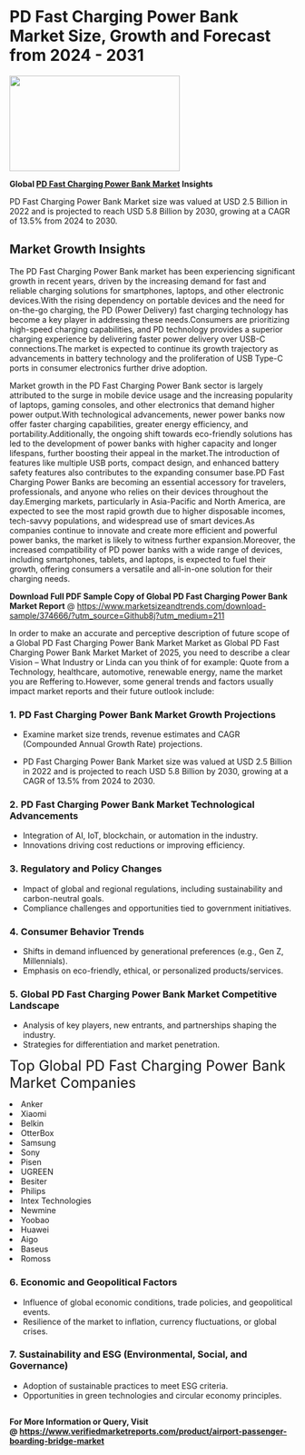 <H1>PD Fast Charging Power Bank Market Size, Growth and Forecast from 2024 - 2031</H1><img class="aligncenter size-medium wp-image-584254" src="https://thirdeyenews.in/wp-content/uploads/2024/09/Global-Market-Research-300x168.jpeg" alt="" width="300" height="168" /><p><strong>Global&nbsp;<a href="https://www.marketsizeandtrends.com/download-sample/374666/?utm_source=Github8j?utm_medium=211">PD Fast Charging Power Bank Market</a> Insights</strong></p><p>PD Fast Charging Power Bank Market size was valued at USD 2.5 Billion in 2022 and is projected to reach USD 5.8 Billion by 2030, growing at a CAGR of 13.5% from 2024 to 2030.</p><p><h2>Market Growth Insights</h2> <p>The PD Fast Charging Power Bank market has been experiencing significant growth in recent years, driven by the increasing demand for fast and reliable charging solutions for smartphones, laptops, and other electronic devices.With the rising dependency on portable devices and the need for on-the-go charging, the PD (Power Delivery) fast charging technology has become a key player in addressing these needs.Consumers are prioritizing high-speed charging capabilities, and PD technology provides a superior charging experience by delivering faster power delivery over USB-C connections.The market is expected to continue its growth trajectory as advancements in battery technology and the proliferation of USB Type-C ports in consumer electronics further drive adoption.</p> <p>Market growth in the PD Fast Charging Power Bank sector is largely attributed to the surge in mobile device usage and the increasing popularity of laptops, gaming consoles, and other electronics that demand higher power output.With technological advancements, newer power banks now offer faster charging capabilities, greater energy efficiency, and portability.Additionally, the ongoing shift towards eco-friendly solutions has led to the development of power banks with higher capacity and longer lifespans, further boosting their appeal in the market.The introduction of features like multiple USB ports, compact design, and enhanced battery safety features also contributes to the expanding consumer base.PD Fast Charging Power Banks are becoming an essential accessory for travelers, professionals, and anyone who relies on their devices throughout the day.Emerging markets, particularly in Asia-Pacific and North America, are expected to see the most rapid growth due to higher disposable incomes, tech-savvy populations, and widespread use of smart devices.As companies continue to innovate and create more efficient and powerful power banks, the market is likely to witness further expansion.Moreover, the increased compatibility of PD power banks with a wide range of devices, including smartphones, tablets, and laptops, is expected to fuel their growth, offering consumers a versatile and all-in-one solution for their charging needs.</p> <p><span class=""><strong>Download Full PDF Sample Copy of Global PD Fast Charging Power Bank Market Report</strong> @ <a href="https://www.marketsizeandtrends.com/download-sample/374666/?utm_source=Github8j?utm_medium=211" target="_blank">https://www.marketsizeandtrends.com/download-sample/374666/?utm_source=Github8j?utm_medium=211</a></span></p><p>In order to make an accurate and perceptive description of future scope of a Global&nbsp;PD Fast Charging Power Bank Market Market as Global&nbsp;PD Fast Charging Power Bank Market Market of 2025, you need to describe a clear Vision &ndash; What Industry or Linda can you think of for example: Quote from a Technology, healthcare, automotive, renewable energy, name the market you are Reffering to.However, some general trends and factors usually impact market reports and their future outlook include:</p><h3>1.&nbsp;<strong>PD Fast Charging Power Bank Market Growth Projections</strong></h3><ul><li>Examine market size trends, revenue estimates and CAGR (Compounded Annual Growth Rate) projections.</li><li><p>PD Fast Charging Power Bank Market size was valued at USD 2.5 Billion in 2022 and is projected to reach USD 5.8 Billion by 2030, growing at a CAGR of 13.5% from 2024 to 2030.</p></li></ul><h3>2.&nbsp;<strong>PD Fast Charging Power Bank Market Technological Advancements</strong></h3><ul><li>Integration of AI, IoT, blockchain, or automation in the industry.</li><li>Innovations driving cost reductions or improving efficiency.</li></ul><h3>3.&nbsp;<strong>Regulatory and Policy Changes</strong></h3><ul><li>Impact of global and regional regulations, including sustainability and carbon-neutral goals.</li><li>Compliance challenges and opportunities tied to government initiatives.</li></ul><h3>4.&nbsp;<strong>Consumer Behavior Trends</strong></h3><ul><li>Shifts in demand influenced by generational preferences (e.g., Gen Z, Millennials).</li><li>Emphasis on eco-friendly, ethical, or personalized products/services.</li></ul><h3>5.&nbsp;<strong>Global PD Fast Charging Power Bank Market Competitive Landscape</strong></h3><ul><li>Analysis of key players, new entrants, and partnerships shaping the industry.</li><li>Strategies for differentiation and market penetration.</li></ul><p data-pm-slice="1 1 []"><span style="color: inherit; font-family: inherit; font-size: 25px;">Top Global PD Fast Charging Power Bank Market Companies</span></p><div class="" data-test-id=""><p><li>Anker</li><li> Xiaomi</li><li> Belkin</li><li> OtterBox</li><li> Samsung</li><li> Sony</li><li> Pisen</li><li> UGREEN</li><li> Besiter</li><li> Philips</li><li> Intex Technologies</li><li> Newmine</li><li> Yoobao</li><li> Huawei</li><li> Aigo</li><li> Baseus</li><li> Romoss</li></p></div><h3>6.&nbsp;<strong>Economic and Geopolitical Factors</strong></h3><ul><li>Influence of global economic conditions, trade policies, and geopolitical events.</li><li>Resilience of the market to inflation, currency fluctuations, or global crises.</li></ul><h3>7.&nbsp;<strong>Sustainability and ESG (Environmental, Social, and Governance)</strong></h3><ul><li>Adoption of sustainable practices to meet ESG criteria.</li><li>Opportunities in green technologies and circular economy principles.</li></ul><h2><strong style="font-size: 14px;">For More Information or Query, Visit @&nbsp;</strong><a style="background-color: #ffffff; font-size: 14px;" href="https://www.marketsizeandtrends.com/report/pd-fast-charging-power-bank-market/" target="_blank">https://www.verifiedmarketreports.com/product/airport-passenger-boarding-bridge-market</a></h2>